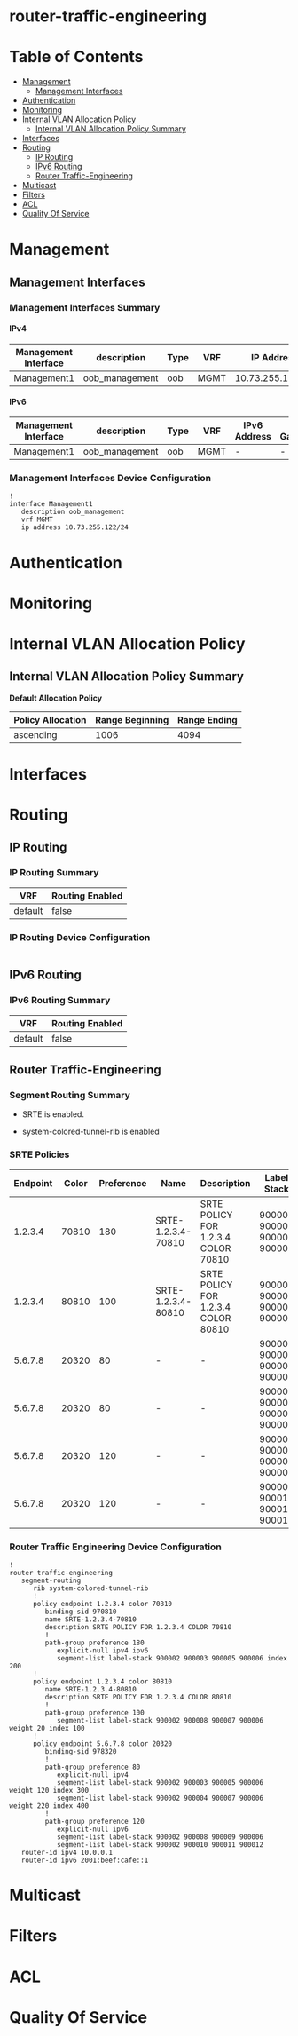 # router-traffic-engineering
# Table of Contents

- [Management](#management)
  - [Management Interfaces](#management-interfaces)
- [Authentication](#authentication)
- [Monitoring](#monitoring)
- [Internal VLAN Allocation Policy](#internal-vlan-allocation-policy)
  - [Internal VLAN Allocation Policy Summary](#internal-vlan-allocation-policy-summary)
- [Interfaces](#interfaces)
- [Routing](#routing)
  - [IP Routing](#ip-routing)
  - [IPv6 Routing](#ipv6-routing)
  - [Router Traffic-Engineering](#router-traffic-engineering)
- [Multicast](#multicast)
- [Filters](#filters)
- [ACL](#acl)
- [Quality Of Service](#quality-of-service)

# Management

## Management Interfaces

### Management Interfaces Summary

#### IPv4

| Management Interface | description | Type | VRF | IP Address | Gateway |
| -------------------- | ----------- | ---- | --- | ---------- | ------- |
| Management1 | oob_management | oob | MGMT | 10.73.255.122/24 | 10.73.255.2 |

#### IPv6

| Management Interface | description | Type | VRF | IPv6 Address | IPv6 Gateway |
| -------------------- | ----------- | ---- | --- | ------------ | ------------ |
| Management1 | oob_management | oob | MGMT | -  | - |

### Management Interfaces Device Configuration

```eos
!
interface Management1
   description oob_management
   vrf MGMT
   ip address 10.73.255.122/24
```

# Authentication

# Monitoring

# Internal VLAN Allocation Policy

## Internal VLAN Allocation Policy Summary

**Default Allocation Policy**

| Policy Allocation | Range Beginning | Range Ending |
| ------------------| --------------- | ------------ |
| ascending | 1006 | 4094 |

# Interfaces

# Routing

## IP Routing

### IP Routing Summary

| VRF | Routing Enabled |
| --- | --------------- |
| default | false |

### IP Routing Device Configuration

```eos
```
## IPv6 Routing

### IPv6 Routing Summary

| VRF | Routing Enabled |
| --- | --------------- |
| default | false |

## Router Traffic-Engineering

### Segment Routing Summary

- SRTE is enabled.

- system-colored-tunnel-rib is enabled

### SRTE Policies

| Endpoint | Color | Preference | Name | Description | Label Stack | Index  | Weight | Explicit Null |
| -------- | ----- | ---------- | ---- | ----------- | ----------- | ------ | ------ | ------------- |
| 1.2.3.4 | 70810 | 180 | SRTE-1.2.3.4-70810 | SRTE POLICY FOR 1.2.3.4 COLOR 70810 | 900002 900003 900005 900006 | 200 | - | ipv4 ipv6 |
| 1.2.3.4 | 80810 | 100 | SRTE-1.2.3.4-80810 | SRTE POLICY FOR 1.2.3.4 COLOR 80810 | 900002 900008 900007 900006 | 100 | 20 | - |
| 5.6.7.8 | 20320 | 80 | - | - | 900002 900003 900005 900006 | 300 | 120 | ipv4 |
| 5.6.7.8 | 20320 | 80 | - | - | 900002 900004 900007 900006 | 400 | 220 | ipv4 |
| 5.6.7.8 | 20320 | 120 | - | - | 900002 900008 900009 900006 | - | - | ipv6 |
| 5.6.7.8 | 20320 | 120 | - | - | 900002 900010 900011 900012 | - | - | ipv6 |

### Router Traffic Engineering Device Configuration

```eos
!
router traffic-engineering
   segment-routing
      rib system-colored-tunnel-rib
      !
      policy endpoint 1.2.3.4 color 70810
         binding-sid 970810
         name SRTE-1.2.3.4-70810
         description SRTE POLICY FOR 1.2.3.4 COLOR 70810
         !
         path-group preference 180
            explicit-null ipv4 ipv6
            segment-list label-stack 900002 900003 900005 900006 index 200
      !
      policy endpoint 1.2.3.4 color 80810
         name SRTE-1.2.3.4-80810
         description SRTE POLICY FOR 1.2.3.4 COLOR 80810
         !
         path-group preference 100
            segment-list label-stack 900002 900008 900007 900006 weight 20 index 100
      !
      policy endpoint 5.6.7.8 color 20320
         binding-sid 978320
         !
         path-group preference 80
            explicit-null ipv4
            segment-list label-stack 900002 900003 900005 900006 weight 120 index 300
            segment-list label-stack 900002 900004 900007 900006 weight 220 index 400
         !
         path-group preference 120
            explicit-null ipv6
            segment-list label-stack 900002 900008 900009 900006
            segment-list label-stack 900002 900010 900011 900012
   router-id ipv4 10.0.0.1
   router-id ipv6 2001:beef:cafe::1
```

# Multicast

# Filters

# ACL

# Quality Of Service
